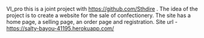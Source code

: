 VI_pro this is a joint project with https://github.com/Sthdire . The idea of the project is to create a website for the sale of confectionery. The site has a home page, a selling page, an order page and registration.
Site url - https://salty-bayou-41195.herokuapp.com/
